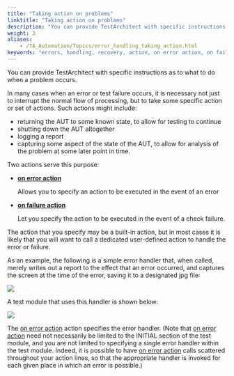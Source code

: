 ```yaml
--- 
title: "Taking action on problems"
linktitle: "Taking action on problems"
description: "You can provide TestArchitect with specific instructions as to what to do when a problem occurs."
weight: 3
aliases: 
    - /TA_Automation/Topics/error_handling_taking_action.html
keywords: "errors, handling, recovery, action, on error action, on failure action, on error action, on failure action"
---
```


You can provide TestArchitect with specific instructions as to what to do when a problem occurs.

In many cases when an error or test failure occurs, it is necessary not just to interrupt the normal flow of processing, but to take some specific action or set of actions. Such actions might include:

-   returning the AUT to some known state, to allow for testing to continue
-   shutting down the AUT altogether
-   logging a report
-   capturing some aspect of the state of the AUT, to allow for analysis of the problem at some later point in time.

Two actions serve this purpose:

-   **[on error action](/automation-guide/action-based-testing-language/built-in-actions/test-support-actions/error-handling/on-error-action)**

    Allows you to specify an action to be executed in the event of an error

-   **[on failure action](/automation-guide/action-based-testing-language/built-in-actions/test-support-actions/error-handling/on-failure-action)**

    Let you specify the action to be executed in the event of a check failure.


The action that you specify may be a built-in action, but in most cases it is likely that you will want to call a dedicated user-defined action to handle the error or failure.

As an example, the following is a simple error handler that, when called, merely writes out a report to the effect that an error occurred, and captures the screen at the time of the error, saving it to a designated jpg file:

![](/images/TA_Automation/Images/abtErrorHandling_Simple_error_handler_test02.png)

A test module that uses this handler is shown below:

![](/images/TA_Automation/Images/abtErrorHandling_Simple_error_handler_test01.png)

The [on error action](/automation-guide/action-based-testing-language/built-in-actions/test-support-actions/error-handling/on-error-action) action specifies the error handler. \(Note that [on error action](/automation-guide/action-based-testing-language/built-in-actions/test-support-actions/error-handling/on-error-action) need not necessarily be limited to the INITIAL section of the test module, and you are not limited to specifying a single error handler within the test module. Indeed, it is possible to have [on error action](/automation-guide/action-based-testing-language/built-in-actions/test-support-actions/error-handling/on-error-action) calls scattered throughout your action lines, so that the appropriate handler is invoked for each given place in which an error is possible.\)




